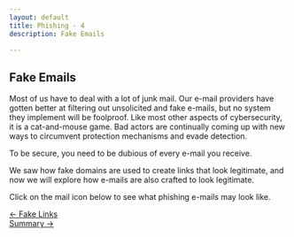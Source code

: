 ```yaml
---
layout: default
title: Phishing - 4
description: Fake Emails

---
```

## Fake Emails

Most of us have to deal with a lot of junk mail. Our e-mail providers have gotten better at filtering out unsolicited and fake e-mails, but no system they implement will be foolproof. Like most other aspects of cybersecurity, it is a cat-and-mouse game. Bad actors are continually coming up with new ways to circumvent protection mechanisms and evade detection.

To be secure, you need to be dubious of every e-mail you receive.

We saw how fake domains are used to create links that look legitimate, and now we will explore how e-mails are also crafted to look legitimate.

Click on the mail icon below to see what phishing e-mails may look like.

[← Fake Links](./fake_links.html "Fake Links")  
[Summary →](./phishing_summary.html "Summary")